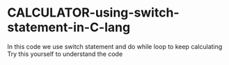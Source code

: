 # CALCULATOR-using-switch-statement-in-C-lang

In this code we use switch statement and do while loop to keep calculating
Try this yourself to understand the code



